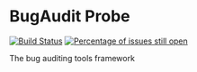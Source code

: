 # BugAudit Probe
[![Build Status](https://travis-ci.org/bugaudit/bugaudit-probe.svg)](https://travis-ci.org/bugaudit/bugaudit-probe)
[![Percentage of issues still open](http://isitmaintained.com/badge/open/bugaudit/bugaudit-probe.svg)](http://isitmaintained.com/project/bugaudit/bugaudit-probe "Percentage of issues still open")

The bug auditing tools framework